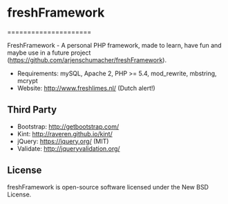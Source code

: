 # freshFramework
=====================

FreshFramework - A personal PHP framework, made to learn, have fun and maybe use in a future project (https://github.com/arjenschumacher/freshFramework).

* Requirements: mySQL, Apache 2, PHP >= 5.4, mod_rewrite, mbstring, mcrypt
* Website: http://www.freshlimes.nl/ (Dutch alert!)

Third Party
-----------
* Bootstrap: http://getbootstrap.com/
* Kint: http://raveren.github.io/kint/
* jQuery: https://jquery.org/ (MIT)
* Validate: http://jqueryvalidation.org/

License
-------
freshFramework is open-source software licensed under the New BSD License.

